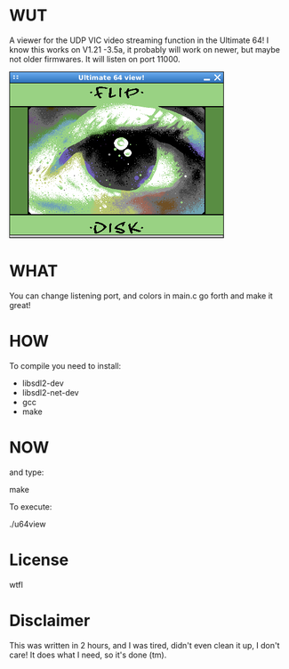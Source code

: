 WUT
===
A viewer for the UDP VIC video streaming function in the Ultimate 64!
I know this works on V1.21 -3.5a, it probably will work on newer, but maybe not older firmwares.
It will listen on port 11000.

![shot of the screen](https://github.com/DusteDdk/u64view/blob/master/screenIsHot.jpeg)

WHAT
===
You can change listening port, and colors in main.c go forth and make it great!

HOW
===
To compile you need to install:
* libsdl2-dev
* libsdl2-net-dev
* gcc
* make

NOW
===
and type:

make

To execute:

./u64view

License
=======
wtfl

Disclaimer
==========
This was written in 2 hours, and I was tired, didn't even clean it up, I don't care!
It does what I need, so it's done (tm).
